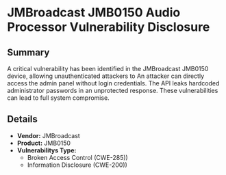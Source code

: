 # JMBroadcast JMB0150  Audio Processor   Vulnerability Disclosure

## Summary

A critical vulnerability has been identified in the  JMBroadcast JMB0150  device, allowing unauthenticated attackers to 
    An attacker can directly access the admin panel without login credentials.
    The API leaks hardcoded administrator passwords in an unprotected response.
    These vulnerabilities can lead to full system compromise.

## Details

- **Vendor:** JMBroadcast
- **Product:** JMB0150
- **Vulnerabilitys Type:**
   - Broken Access Control  (CWE-285))
   - Information Disclosure (CWE-200))

